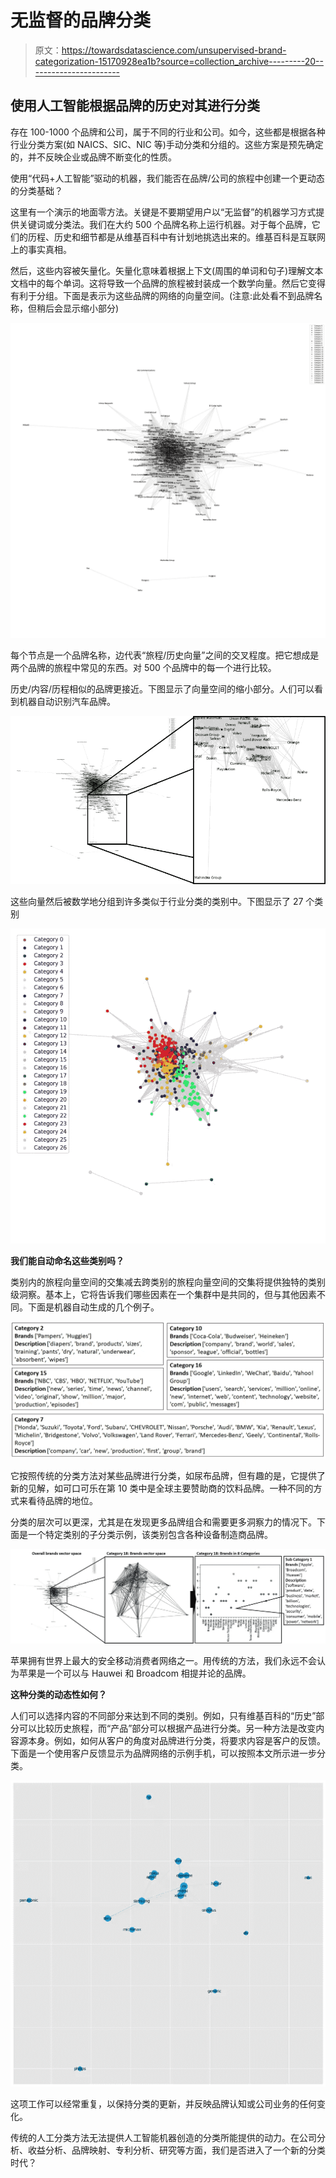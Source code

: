 # 无监督的品牌分类

> 原文：<https://towardsdatascience.com/unsupervised-brand-categorization-15170928ea1b?source=collection_archive---------20----------------------->

## 使用人工智能根据品牌的历史对其进行分类

存在 100-1000 个品牌和公司，属于不同的行业和公司。如今，这些都是根据各种行业分类方案(如 NAICS、SIC、NIC 等)手动分类和分组的。这些方案是预先确定的，并不反映企业或品牌不断变化的性质。

使用“代码+人工智能”驱动的机器，我们能否在品牌/公司的旅程中创建一个更动态的分类基础？

这里有一个演示的地面零方法。关键是不要期望用户以“无监督”的机器学习方式提供关键词或分类法。我们在大约 500 个品牌名称上运行机器。对于每个品牌，它们的历程、历史和细节都是从维基百科中有计划地挑选出来的。维基百科是互联网上的事实真相。

然后，这些内容被矢量化。矢量化意味着根据上下文(周围的单词和句子)理解文本文档中的每个单词。这将导致一个品牌的旅程被封装成一个数学向量。然后它变得有利于分组。下面是表示为这些品牌的网络的向量空间。(注意:此处看不到品牌名称，但稍后会显示缩小部分)

![](img/a525c57205808092055f2bab1c088e19.png)

每个节点是一个品牌名称，边代表“旅程/历史向量”之间的交叉程度。把它想成是两个品牌的旅程中常见的东西。对 500 个品牌中的每一个进行比较。

历史/内容/历程相似的品牌更接近。下图显示了向量空间的缩小部分。人们可以看到机器自动识别汽车品牌。

![](img/9af39199284f8b895764a240a3fb46a1.png)

这些向量然后被数学地分组到许多类似于行业分类的类别中。下图显示了 27 个类别

![](img/cc5f4d4fce1d4f074082b67772934842.png)

**我们能自动命名这些类别吗？**

类别内的旅程向量空间的交集减去跨类别的旅程向量空间的交集将提供独特的类别级洞察。基本上，它将告诉我们哪些因素在一个集群中是共同的，但与其他因素不同。下面是机器自动生成的几个例子。

![](img/9b12db53aa1a506d248eb6a8c7da897b.png)

它按照传统的分类方法对某些品牌进行分类，如尿布品牌，但有趣的是，它提供了新的见解，如可口可乐在第 10 类中是全球主要赞助商的饮料品牌。一种不同的方式来看待品牌的地位。

分类的层次可以更深，尤其是在发现更多品牌组合和需要更多洞察力的情况下。下面是一个特定类别的子分类示例，该类别包含各种设备制造商品牌。

![](img/93d840d1b8dd611eee638a1a03c3451b.png)

苹果拥有世界上最大的安全移动消费者网络之一。用传统的方法，我们永远不会认为苹果是一个可以与 Hauwei 和 Broadcom 相提并论的品牌。

**这种分类的动态性如何？**

人们可以选择内容的不同部分来达到不同的类别。例如，只有维基百科的“历史”部分可以比较历史旅程，而“产品”部分可以根据产品进行分类。另一种方法是改变内容源本身。例如，如何从客户的角度对品牌进行分类，将要求内容是客户的反馈。下面是一个使用客户反馈显示为品牌网络的示例手机，可以按照本文所示进一步分类。

![](img/78cf417ecff1dd00f2d07bd3dbf7f41d.png)

这项工作可以经常重复，以保持分类的更新，并反映品牌认知或公司业务的任何变化。

传统的人工分类方法无法提供人工智能机器创造的分类所能提供的动力。在公司分析、收益分析、品牌映射、专利分析、研究等方面，我们是否进入了一个新的分类时代？
